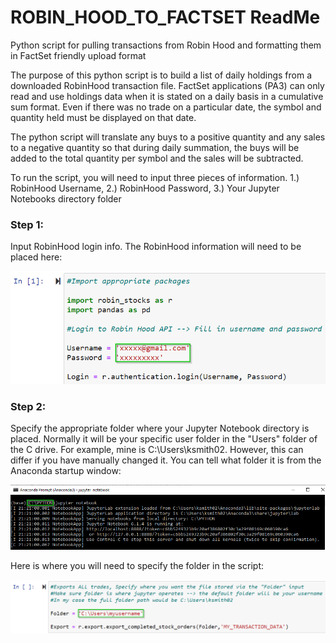 # ROBIN_HOOD_TO_FACTSET ReadMe
Python script for pulling transactions from Robin Hood and formatting them in FactSet friendly upload format

The purpose of this python script is to build a list of daily holdings from a downloaded RobinHood transaction file. FactSet applications (PA3) can only read and use holdings data when it is stated on a daily basis in a cumulative sum format. Even if there was no trade on a particular date, the symbol and quantity held must be displayed on that date. 

The python script will translate any buys to a positive quantity and any sales to a negative quantity so that during daily summation, the buys will be added to the total quantity per symbol and the sales will be subtracted.

To run the script, you will need to input three pieces of information. 1.) RobinHood Username, 2.) RobinHood Password, 3.) Your Jupyter Notebooks directory folder 

### Step 1: 
Input RobinHood login info. The RobinHood information will need to be placed here:

![](images/RH_LOGIN.png)

### Step 2: 
Specify the appropriate folder where your Jupyter Notebook directory is placed. Normally it will be your specific user folder in the "Users" folder of the C drive. For example, mine is C:\Users\ksmith02. However, this can differ if you have manually changed it. You can tell what folder it is from the Anaconda startup window:

![](images/ANACONDA.png)

Here is where you will need to specify the folder in the script:

![](images/JUPYTER_FOLDER.png)
